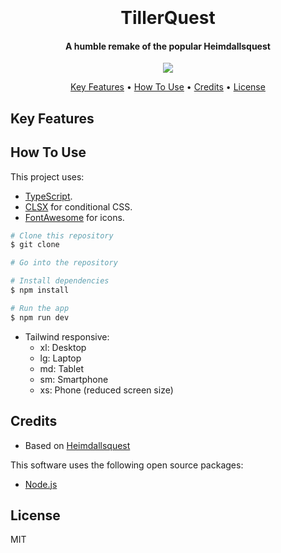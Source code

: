 <h1 align="center">
  <br>
  <!-- LOGO IMAGE -->
  <br>
  TillerQuest
  <br>
</h1>

<h4 align="center">A humble remake of the popular Heimdallsquest</h4>

<p align="center">
  <img src="https://img.shields.io/badge/Made_By-JonPH-blue" />
 
</p>

<p align="center">
  <a href="#key-features">Key Features</a> •
  <a href="#how-to-use">How To Use</a> •
  <a href="#credits">Credits</a> •
  <a href="#license">License</a>
</p>

<!-- SCREENSHOT -->

## Key Features

<!-- FEATURES -->

## How To Use

This project uses:

- [TypeScript](https://www.typescriptlang.org/docs/handbook/typescript-in-5-minutes.html).
- [CLSX](https://www.npmjs.com/package/clsx) for conditional CSS.
- [FontAwesome](https://fontawesome.com) for icons.

```bash
# Clone this repository
$ git clone

# Go into the repository

# Install dependencies
$ npm install

# Run the app
$ npm run dev
```

- Tailwind responsive:
  - xl: Desktop
  - lg: Laptop
  - md: Tablet
  - sm: Smartphone
  - xs: Phone (reduced screen size)

<!--

To clone and run this application, you'll need [Git](https://git-scm.com) and [Node.js](https://nodejs.org/en/download/) (which comes with [npm](http://npmjs.com)) installed on your computer. From your command line:

```bash
# Clone this repository
$ git clone

# Go into the repository

# Install dependencies
$ npm install

# Run the app
$ npm start
```

-->

## Credits

- Based on [Heimdallsquest](https://heimdallsquest.biz/)

This software uses the following open source packages:

- [Node.js](https://nodejs.org/)

## License

MIT
